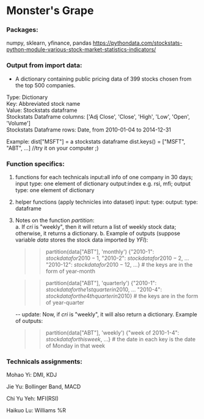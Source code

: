 # Monster's Grape
### Packages: 
numpy, sklearn, yfinance, pandas
https://pythondata.com/stockstats-python-module-various-stock-market-statistics-indicators/

### Output from import data: 
* A dictionary containing public pricing data of 399 stocks chosen from the top 500 companies.<br />

Type: Dictionary<br />
Key: Abbreviated stock name<br />
Value: Stockstats dataframe<br />
Stockstats Dataframe columns: ['Adj Close', 'Close', 'High', 'Low', 'Open', 'Volume']<br />
Stockstats Dataframe rows: Date, from 2010-01-04 to 2014-12-31<br />


Example: 
dist["MSFT"] = a stockstats dataframe
dist.keys() = ["MSFT", "ABT", ...]
//try it on your computer ;)


### Function specifics:

1. functions for each technicals
input:all info of one company in 30 days; input type: one element of dictionary 
output:index e.g. rsi, mfi; output type: one element of dictionary

2. helper functions (apply technicles into dataset)
input:  type:
output:  type: dataframe

3. Notes on the function $partition$: <br />
   a. If $cri$ is "weekly", then it will return a list of weekly stock data; otherwise, it returns a dictionary.
   b. Example of outputs (suppose variable $data$ stores the stock data imported by $YFI$):
      >> partition(data["ABT"], 'monthly')
      >> {"2010-1": $stock data for 2010-1$, 
          "2010-2": $stock data for 2010-2$, 
          ...
          "2010-12": $stock data for 2010-12$, ...} # the keys are in the form of year-month


      >> partition(data["ABT"], 'quarterly')
      >> {"2010-1": $stock data for the 1st quarter in 2010$, 
          ...
          "2010-4": $stock data for the 4th quarter in 2010$} # the keys are in the form of year-quarter
   
   -- update: Now, if $cri$ is "weekly", it will also return a dictionary.
      Example of outputs:
      >> partition(data["ABT"], 'weekly')
      >> {"week of 2010-1-4": $stock data for this week$, ...} # the date in each key is the date of Monday in that week
   
    

### Technicals assignments:

Mohao Yi: DMI, KDJ


Jie Yu: Bollinger Band, MACD


Chi Yu Yeh: MFI(RSI)

Haikuo Lu: Williams %R
